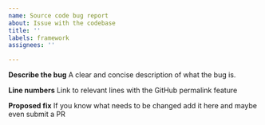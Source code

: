 ```yaml
---
name: Source code bug report
about: Issue with the codebase
title: ''
labels: framework
assignees: ''

---
```


**Describe the bug**
A clear and concise description of what the bug is.

**Line numbers**
Link to relevant lines with the GitHub permalink feature

**Proposed fix**
If you know what needs to be changed add it here and maybe even submit a PR
